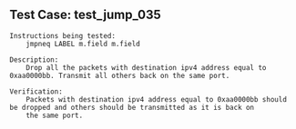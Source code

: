 Test Case: test_jump_035
------------------------

    Instructions being tested:
        jmpneq LABEL m.field m.field

    Description:
        Drop all the packets with destination ipv4 address equal to 0xaa0000bb. Transmit all others back on the same port.

    Verification:
        Packets with destination ipv4 address equal to 0xaa0000bb should be dropped and others should be transmitted as it is back on
        the same port.
